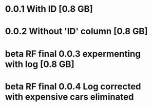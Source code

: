 # 0.0.1 With ID [0.8 GB]
# 0.0.2 Without 'ID' column [0.8 GB]
# beta RF final 0.0.3 expermenting with log [0.8 GB]
# beta RF final 0.0.4 Log corrected with expensive cars eliminated